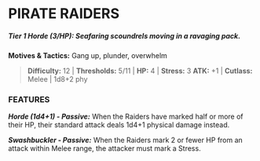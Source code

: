 # PIRATE RAIDERS

##### **Tier 1 Horde (3/HP):** *Seafaring scoundrels moving in a ravaging pack.*

**Motives & Tactics:** Gang up, plunder, overwhelm

> **Difficulty:** 12 | **Thresholds:** 5/11 | **HP:** 4 | **Stress:** 3
> **ATK:** +1 | **Cutlass:** Melee | 1d8+2 phy

### FEATURES

***Horde (1d4+1) - Passive:*** When the Raiders have marked half or more of their HP, their standard attack deals 1d4+1 physical damage instead.

***Swashbuckler - Passive:*** When the Raiders mark 2 or fewer HP from an attack within Melee range, the attacker must mark a Stress.
